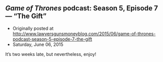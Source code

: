 ## <em>Game of Thrones</em> podcast: Season 5, Episode 7 — “The Gift”

 * Originally posted at http://www.lawyersgunsmoneyblog.com/2015/06/game-of-thrones-podcast-season-5-episode-7-the-gift
 * Saturday, June 06, 2015

It’s two weeks late, but nevertheless, enjoy!
